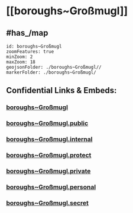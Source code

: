 # [[boroughs~Großmugl]] 

## #has_/map  



```leaflet
id: boroughs~Großmugl
zoomFeatures: true 
minZoom: 2 
maxZoom: 18
geojsonFolder: ./boroughs~Großmugl//
markerFolder: ./boroughs~Großmugl/
```


## Confidential Links & Embeds: 

### [boroughs~Großmugl](/_Standards/Earth/Continent/Europe/Europe~Central/Austria/Austrias_States/Niederösterreich/counties~NÖ/Korneuburg/cities~Korneuburg/Großmugl/boroughs~Großmugl.md) 

### [boroughs~Großmugl.public](/_public/Earth/Continent/Europe/Europe~Central/Austria/Austrias_States/Niederösterreich/counties~NÖ/Korneuburg/cities~Korneuburg/Großmugl/boroughs~Großmugl.public.md) 

### [boroughs~Großmugl.internal](/_internal/Earth/Continent/Europe/Europe~Central/Austria/Austrias_States/Niederösterreich/counties~NÖ/Korneuburg/cities~Korneuburg/Großmugl/boroughs~Großmugl.internal.md) 

### [boroughs~Großmugl.protect](/_protect/Earth/Continent/Europe/Europe~Central/Austria/Austrias_States/Niederösterreich/counties~NÖ/Korneuburg/cities~Korneuburg/Großmugl/boroughs~Großmugl.protect.md) 

### [boroughs~Großmugl.private](/_private/Earth/Continent/Europe/Europe~Central/Austria/Austrias_States/Niederösterreich/counties~NÖ/Korneuburg/cities~Korneuburg/Großmugl/boroughs~Großmugl.private.md) 

### [boroughs~Großmugl.personal](/_personal/Earth/Continent/Europe/Europe~Central/Austria/Austrias_States/Niederösterreich/counties~NÖ/Korneuburg/cities~Korneuburg/Großmugl/boroughs~Großmugl.personal.md) 

### [boroughs~Großmugl.secret](/_secret/Earth/Continent/Europe/Europe~Central/Austria/Austrias_States/Niederösterreich/counties~NÖ/Korneuburg/cities~Korneuburg/Großmugl/boroughs~Großmugl.secret.md)

